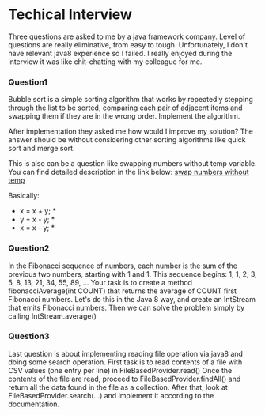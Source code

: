 # Techical Interview

Three questions are asked to me by a java framework company. Level of questions are really eliminative, from easy to tough. Unfortunately, I 
don't have relevant java8 experience so I failed. I really enjoyed during the interview it was like chit-chatting with my colleague for me.


### Question1

Bubble sort is a simple sorting algorithm that works by repeatedly stepping through the list to be sorted, comparing each pair of adjacent items and swapping them if they are in the wrong order. Implement the algorithm.

After implementation they asked me how would I improve my solution? The answer should be without considering other sorting algorithms like quick sort and merge sort. 

This is also can be a question like swapping numbers without temp variable. You can find detailed description in the link below: 
[swap numbers without temp](http://www.geeksforgeeks.org/swap-two-numbers-without-using-temporary-variable/)

Basically:

* x = x + y; *
* y = x - y; *
* x = x - y; *

 

### Question2

In the Fibonacci sequence of numbers, each number is the sum of the previous two numbers, starting with 1 and 1. This sequence begins:
	1, 1, 2, 3, 5, 8, 13, 21, 34, 55, 89, ...
Your task is to create a method fibonacciAverage(int COUNT) that returns the average of COUNT first Fibonacci numbers. Let's do this in the Java 8 way, and create an IntStream that emits Fibonacci numbers. Then we can solve the problem simply by calling IntStream.average()

### Question3

Last question is about implementing reading file operation via java8 and doing some search operation. 
First task is to read contents of a file with CSV values (one entry per line) in FileBasedProvider.read()
Once the contents of the file are read, proceed to FileBasedProvider.findAll() and return all the data found in the file as a collection.
After that, look at FileBasedProvider.search(...) and implement it according to the documentation.
